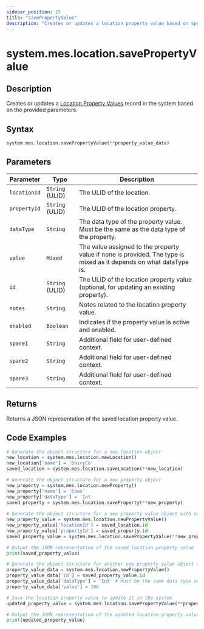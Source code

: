 ```yaml
---
sidebar_position: 25
title: "savePropertyValue"
description: "Creates or updates a location property value based on specified parameters."
---
```


# system.mes.location.savePropertyValue

## Description

Creates or updates a [Location Property Values](../../data-model/location-model/location-property-value) record in the system based on the provided parameters.

## Syntax
```python
system.mes.location.savePropertyValue(**property_value_data)
```

## Parameters

| Parameter      | Type            | Description                                                                                                        |
|----------------|-----------------|--------------------------------------------------------------------------------------------------------------------|
| `locationId`   | `String` (ULID) | The ULID of the location.                                                                                          |
| `propertyId`   | `String` (ULID) | The ULID of the location property.                                                                                 |
| `dataType`     | `String`        | The data type of the property value. Must be the same as the data type of the property.                            |
| `value`        | `Mixed`         | The value assigned to the property value if none is provided. The type is mixed as it depends on what dataType is. |
| `id`           | `String` (ULID) | The ULID of the location property value (optional, for updating an existing property).                             |
| `notes`        | `String`        | Notes related to the location property value.                                                                      |
| `enabled`      | `Boolean`       | Indicates if the property value is active and enabled.                                                             |
| `spare1`       | `String`        | Additional field for user-defined context.                                                                         |
| `spare2`       | `String`        | Additional field for user-defined context.                                                                         |
| `spare3`       | `String`        | Additional field for user-defined context.                                                                         |

## Returns

Returns a JSON representation of the saved location property value.

## Code Examples

```python
# Generate the object structure for a new location object
new_location = system.mes.location.newLocation()
new_location['name'] = 'DairyCo'
saved_location = system.mes.location.saveLocation(**new_location)

# Generate the object structure for a new property object
new_property = system.mes.location.newProperty()
new_property['name'] = 'Cows'
new_property['dataType'] = 'Int'
saved_property = system.mes.location.saveProperty(**new_property)
 
# Generate the object structure for a new property value object with no initial arguments, set the location ID and property ID and save it
new_property_value = system.mes.location.newPropertyValue()
new_property_value['locationId'] = saved_location.id
new_property_value['propertyId'] = saved_property.id
saved_property_value = system.mes.location.savePropertyValue(**new_property_value)

# Output the JSON representation of the saved location property value
print(saved_property_value)

# Generate the object structure for another new property value object to update the previous location property value
property_value_data = system.mes.location.newPropertyValue()
property_value_data['id'] = saved_property_value.id
property_value_data['dataType'] = 'Int' # Must be the same data type as the property
property_value_data['value'] = 100

# Save the location property value to update it in the system
updated_property_value = system.mes.location.savePropertyValue(**property_value_data)

# Output the JSON representation of the updated location property value
print(updated_property_value)
```
